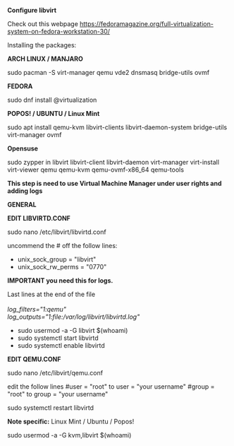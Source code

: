 **Configure libvirt**

Check out this webpage <https://fedoramagazine.org/full-virtualization-system-on-fedora-workstation-30/>

Installing the packages:

**ARCH LINUX / MANJARO**

sudo pacman -S virt-manager qemu vde2 dnsmasq bridge-utils ovmf

**FEDORA**

sudo dnf install @virtualization

**POPOS! / UBUNTU / Linux Mint**

sudo apt install qemu-kvm libvirt-clients libvirt-daemon-system bridge-utils virt-manager ovmf

**Opensuse**

sudo zypper in libvirt libvirt-client libvirt-daemon virt-manager virt-install virt-viewer qemu qemu-kvm qemu-ovmf-x86_64 qemu-tools

**This step is need to use Virtual Machine Manager under user rights and adding logs**

**GENERAL**

**EDIT LIBVIRTD.CONF**

sudo nano /etc/libvirt/libvirtd.conf

uncommend the # off the follow lines:

- unix_sock_group = "libvirt"
- unix_sock_rw_perms = "0770"

**IMPORTANT you need this for logs.**

Last lines at the end of the file\
\
_log_filters="1:qemu"\
log_outputs="1:file:/var/log/libvirt/libvirtd.log"_

* sudo usermod -a -G libvirt $(whoami)
* sudo systemctl start libvirtd
* sudo systemctl enable libvirtd

**EDIT QEMU.CONF**

sudo nano /etc/libvirt/qemu.conf

edit the follow lines #user = "root" to user = "your username" #group = "root" to group = "your username"

sudo systemctl restart libvirtd

**Note specific:** Linux Mint / Ubuntu / Popos!

sudo usermod -a -G kvm,libvirt $(whoami)